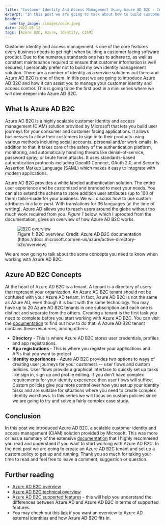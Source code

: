 ```yaml
---
title: "Customer Identity And Access Management Using Azure AD B2C - Introduction"
excerpt: "In this post we are going to talk about how to build customer identity access management using Azure AD B2C."
header:
  overlay_image: /images/code.jpeg
date: 2022-05-12
tags: [Azure B2C, Azure, Identity, CIAM]
---
```


Customer identity and access management is one of the core features every business needs to get right when building a customer facing software product. Due to the numerous standards one has to adhere to, as well as constant maintenance required to ensure that customer information is well secured, I personally prefer not to build my own identity management solution. There are a number of identity as a service solutions out there and Azure AD B2C is one of them. In this post we are going to introduce Azure AD B2C and how it can assist you to manage your customer identity and access control. This is going to be the first post in a mini series where we will dive deeper into Azure AD B2C.

## What Is Azure AD B2C

Azure AD B2C is a highly scalable customer identity and access management (CIAM) solution provided by Microsoft that lets you build user journeys for your consumer and customer facing applications. It allows businesses to allow their customers to sign in to their products using various methods including social accounts, personal and/or work emails. In addition to that, it takes care of the safety of the authentication platform, monitoring, and automatically handling threats like denial-of-service, password spray, or brute force attacks. It uses standards-based authentication protocols including OpenID Connect, OAuth 2.0, and Security Assertion Markup Language (SAML) which makes it easy to integrate with modern applications.

Azure AD B2C provides a white labeled authentication solution. The entire user experience and be customized and branded to meet your needs. You can also extend the schema to store addition user attributes (up to 100 of them) tailor-made for your business. We will discuss how to use custom attributes in a later post. With translations for 36 languages (at the time of writing), Azure AD allows you to reach users around the globe without too much work required from you. _Figure 1_ below, which I uprooted from the documentation, gives an overview of how Azure AD B2C works.

<figure>
<img src="{{ site.baseurl }}/images/b2c.png" alt="B2C overview">
<figcaption>Figure 1: B2C overview. Credit: Azure AD B2C documentation (https://docs.microsoft.com/en-us/azure/active-directory-b2c/overview)</figcaption>
</figure>

We are now going to talk about the some concepts you need to know when working with Azure AD B2C.

## Azure AD B2C Concepts

At the heart of Azure AD B2C is a tenant. A tenant is a directory of users that represent your organization. An Azure AD B2C tenant should not be confused with your Azure AD tenant. In fact, Azure AD B2C is not the same as Azure AD, even though it is built with the same technology. You may have up to 20 Azure AD B2C tenants in one subscription and each one is distinct and separate from the others. Creating a tenant is the first task you need to complete before you start working with Azure AD B2C. You can visit the [documentation](https://docs.microsoft.com/en-us/azure/active-directory-b2c/tutorial-create-tenant) to find out how to do that. A Azure AD B2C tenant contains these resources, among others:

- **Directory** - This is where Azure AD B2C stores user credentials, profiles and app registrations.
- **App registrations** - This is where you register your applications and APIs that you want to protect
- **Identity experiences** - Azure AD B2C provides two options to ways of creating user journeys for your customers -- user flows and custom policies. User flows provide a graphical interface to quickly set up tasks like sign in, sign up and profile editing. If you don't have complex requirements for your identity experience then user flows will suffice. Custom policies give you more control over how you set up your identity tasks and are suitable for situations where you need to create complex identity workflows. In this series we will focus on custom policies since we are going to try and solve a fairly complex case study.

## Conclusion

In this post we introduced Azure AD B2C, a scalable customer identity and access management (CIAM) solution provided by Microsoft. This was more or less a summary of the extensive [documentation](https://docs.microsoft.com/en-us/azure/active-directory-b2c/overview) that I highly recommend you read and understand if you want to start working with Azure AD B2C. In the next post we are going to create an Azure AD B2C tenant and set up a custom policy to get up and running. Thank you so much for taking your time to read and feel free to leave a comment, suggestion or question.

## Further reading

- [Azure AD B2C overview](https://docs.microsoft.com/en-us/azure/active-directory-b2c/overview)
- [Azure AD B2C technical overview](https://docs.microsoft.com/en-us/azure/active-directory-b2c/technical-overview)
- [Azure AD B2C supported features](https://docs.microsoft.com/en-us/azure/active-directory-b2c/supported-azure-ad-features) - this will help you understand the differences between Azure AD and Azure AD B2C in terms of supported features.
- You may check out this [link](https://docs.microsoft.com/en-us/azure/active-directory/external-identities/external-identities-overview) if you want an overview to Azure AD external identities and how Azure AD B2C fits in.
